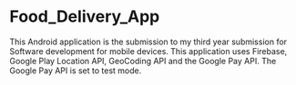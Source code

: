 # Food_Delivery_App
This Android application is the submission to my third year submission for Software development for mobile devices.
This application uses Firebase, Google Play Location API, GeoCoding API and the Google Pay API.
The Google Pay API is set to test mode.
